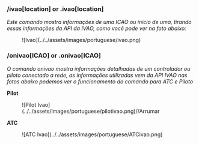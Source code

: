 ### /ivao[location] or .ivao[location]

*Este comando mostra informações de uma ICAO ou início de uma, tirando essas informações da API da IVAO, como você pode ver na foto abaixo:*
<figure markdown>
![Ivao](../../assets/images/portuguese/ivao.png)
</figure>

### /onivao[ICAO] or .onivao[ICAO]

*O comando onivao mostra informações detalhadas de um controlador ou piloto conectado a rede, as informações utilizadas vem da API IVAO nas fotos abaixo podemos ver o funcionamento do comando para ATC e Piloto*

**Pilot**
<figure markdown>
![Pilot Ivao](../../assets/images/portuguese/pilotivao.png)//Arrumar
</figure>


**ATC**
<figure markdown>
![ATC Ivao](../../assets/images/portuguese/ATCivao.png)
</figure>
